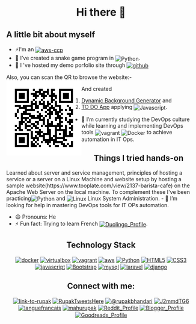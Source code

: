 <h1 align="center"> Hi there 👋 </h1>

<h2>A little bit about myself</h2>

 - ⚡I'm an <a href="https://www.credly.com/badges/e464173e-653d-4ab1-a62d-7d788874a5c1/public_url"> <img align="center" src="https://miro.medium.com/v2/resize:fit:416/format:webp/1*XmubhoPbo8SiULQfzX7h2A.png" alt="aws-ccp" height="90" width="80" /></a>
 - 🔭 I’ve created a snake game program in <img align="center" src="https://www.svgrepo.com/show/452091/python.svg" alt="Python" height="30" width="40" />.
 - 🌱 I 've hosted my demo porfolio site through <a href ="https://rupakbhandari.com.np/"><img align="center" src="https://www.svgrepo.com/show/439171/github.svg" alt="github" height="30" width="40" /></a>

 Also, you can scan the QR to browse the website:-
  <img src="frame.png" height="200px" width="200px" align="left"/>
  
  
  And created
  
  1) <a href ="https://irkghub.github.io/BackgroundGenerator/">Dynamic Background Generator</a> and 
  2) <a href ="https://irkghub.github.io/thingsToDo">TO DO App</a> applying <img align="center" src="https://www.svgrepo.com/show/353925/javascript.svg" alt="Javascript" height="30" width="40" />.
 - 🌱 I’m currently studying the DevOps culture while learning and implementing DevOps tools <img align="center" src="https://www.svgrepo.com/show/354506/vagrant.svg" alt="vagrant" height="60" width="40" /> <img align="center" src="https://www.svgrepo.com/show/448221/docker.svg" alt="Docker" height="30" width="40" /> to achieve automation in IT Ops. 
 <h2 align="center">Things I tried hands-on</h2>
 Learned about server and service management, principles of hosting a service or a server on a Linux Machine and website setup by hosting a  sample website(https://www.tooplate.com/view/2137-barista-cafe) on the Apache Web Server on the local machine.
 To complement these I've been practicing<img align="center" src="https://www.svgrepo.com/show/452091/python.svg" alt="Python" height="30" width="40" /> and <img align="center" src="https://www.svgrepo.com/show/354004/linux-tux.svg" alt="Linux" height="30" width="40" /> Linux System Administration.
 - 🤔 I’m looking for help in mastering DevOps tools for IT OPs automation.

 - 😄 Pronouns: He
 - ⚡ Fun fact: Trying to learn French <a href="https://invite.duolingo.com/BDHTZTB5CWWKTOZGIUARIL4UPE" target="blank"><img align="center" src="https://www.svgrepo.com/show/405485/flag-for-flag-france.svg" alt="Duolingo_Profile" height="30" width="40" /></a>.

 <h2 align="center">Technology Stack</h2>
 <p align="center">
 <a href="https://www.docker.com/" target="blank"><img align="center" src="https://www.svgrepo.com/show/448221/docker.svg" alt="docker" height="40" width="40" /></a>
 <a href="https://www.virtualbox.org/" target="blank"><img align="center" src="https://www.virtualbox.org/graphics/vbox_logo2_gradient.png" alt="virtualbox" height="40" width="40" /></a>
 <a href="https://www.vagrantup.com/" target="blank"><img align="center" src="https://www.svgrepo.com/show/354506/vagrant.svg" alt="vagrant" height="60" width="40" /></a>
 <a href="https://aws.amazon.com/" target="blank"><img align="center" src="https://www.svgrepo.com/show/448266/aws.svg" alt="aws" height="60" width="40" /></a>
 <a href="https://www.python.org/" target="blank"><img align="center" src="https://www.svgrepo.com/show/452091/python.svg" alt="Python" height="30" width="40" /></a>
 <a href="https://www.w3schools.com/html/" target="blank"><img align="center" src="https://www.svgrepo.com/show/452228/html-5.svg" alt="HTML5" height="30" width="40" /></a>
 <a href="https://www.w3schools.com/css/" target="blank"><img align="center" src="https://www.svgrepo.com/show/373535/css.svg" alt="CSS3" height="30" width="40" /></a>
<a href="https://www.javascript.com/" target="blank"> <img align="center" src="https://www.svgrepo.com/show/303206/javascript-logo.svg" alt="javascript" height="30" width="40" /></a>
 <a href="https://getbootstrap.com/" target="blank"><img align="center" src="https://www.svgrepo.com/show/303293/bootstrap-4-logo.svg" alt="Bootstrap" height="30" width="40" /></a>
 <a href="https://www.mysql.com/" target="blank"><img align="center" src="https://www.svgrepo.com/show/303251/mysql-logo.svg" alt="mysql" height="30" width="40" /></a>
 <a href="https://laravel.com/" target="blank"><img align="center" src="https://www.svgrepo.com/show/303379/laravel-logo.svg" alt="laravel" height="30" width="40" /></a>
 <a href="https://www.djangoproject.com/" target="blank"><img align="center" src="https://www.svgrepo.com/show/373554/django.svg" alt="django" height="30" width="40" /></a>
 
 </p>
<h2 align="center">Connect with me:</h2>
<p align="center">
<a href="https://www.linkedin.com/in/link-to-rupak/" target="blank"><img align="center" src="https://www.svgrepo.com/show/448234/linkedin.svg" alt="link-to-rupak" height="30" width="40" /></a>
<a href="https://twitter.com/RupakTweetsHere" target="blank"><img align="center" src="https://seeklogo.com/images/T/twitter-x-logo-0339F999CF-seeklogo.com.png?v=638264860180000000" alt="RupakTweetsHere" height="30" width="40" /></a>
<a href="https://medium.com/@rupakbhandari" target="blank"><img align="center" src="https://www.svgrepo.com/show/521749/medium.svg" alt="@rupakbhandari" height="30" width="40" /></a>
<a href="https://discord.gg/J2mmdTG6" target="blank"><img align="center" src="https://www.svgrepo.com/show/331368/discord-v2.svg" alt="J2mmdTG6" height="30" width="40" /></a>
<a href="https://invite.duolingo.com/BDHTZTB5CWWKTOZGIUARIL4UPE" target="blank"><img align="center" src="https://d35aaqx5ub95lt.cloudfront.net/images/owls/abc1b46bd1381853d2a2f7e46d7ed1f8.svg" alt="languefrancais" height="30" width="40" /></a>
<a href="https://fb.com/mahurupak" target="blank"><img align="center" src="https://www.svgrepo.com/show/475647/facebook-color.svg" alt="mahurupak" height="30" width="40" /></a>
<a href="https://www.reddit.com/user/Specialist_Box6165" target="blank"><img align="center" src="https://www.svgrepo.com/show/271111/reddit.svg" alt="Reddit_Profile" height="30" width="40" /></a>
<a href="https://www.writingmehere.blogspot.com" target="blank"><img align="center" src="https://www.svgrepo.com/show/475637/blogger-color.svg" alt="Blogger_Profile" height="30" width="40" /></a>
<a href="https://www.goodreads.com/user/show/120787519-rupak-bhandari" target="blank"><img align="center" src="https://www.svgrepo.com/show/349384/goodreads.svg" alt="Goodreads_Profile" height="30" width="40" /></a>
</p>


